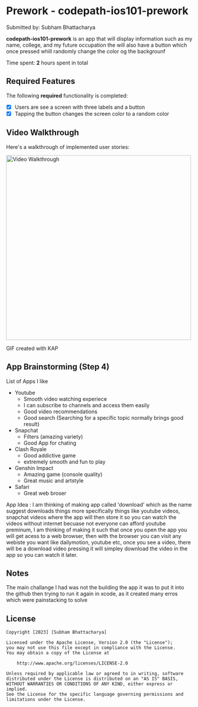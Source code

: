 # Prework - **codepath-ios101-prework**

Submitted by: Subham Bhattacharya

**codepath-ios101-prework** is an app that will display information such as my name, college, and my future occupation the will also have a button which once pressed whill randomly change the color og the backgrounf

Time spent: **2** hours spent in total

## Required Features

The following **required** functionality is completed:

- [X] Users are see a screen with three labels and a button
- [X] Tapping the button changes the screen color to a random color
 
## Video Walkthrough

Here's a walkthrough of implemented user stories:

<img src='https://i.imgur.com/u7AKGyt.gif' title='Ios prework' width='500' alt='Video Walkthrough' />

<!-- Replace this with whatever GIF tool you used! -->
GIF created with KAP  
<!-- Recommended tools:
[Kap](https://getkap.co/) for macOS
[ScreenToGif](https://www.screentogif.com/) for Windows
[peek](https://github.com/phw/peek) for Linux. -->

## App Brainstorming (Step 4)
List of Apps I like
 - Youtube
    - Smooth video watching experiece
    - I can subscribe to channels and access them easily
    - Good video recommendations
    - Good search (Searching for a specific topic normally brings good result)
 - Snapchat
    - Filters (amazing variety)
    - Good App for chating
 - Clash Royale
    - Good addictive game
    - extremely smooth and fun to play
 - Genshin Impact
    - Amazing game (console quality)
    - Great music and artstyle
 - Safari
    - Great web broser

App Idea : I am thinking of making app called 'download' which as the name suggest downloads things more specifically things like youtube videos, snapchat videos where the app will then store it so you can watch the videos without internet becuase not everyone can afford youtube preminum, I am thinking of making it such that once you open the app you will get acess to a web browser, then with the browser you can visit any webiste you want like dailymotion, youtube etc, once you see a video, there will be a download video pressing it will simpley download the video in the app so you can watch it later.

## Notes

The main challange I had was not the building the app it was to put it into the github then trying to run it again in xcode, as it created many erros which were painstacking to solve

## License

    Copyright [2023] [Subham Bhattacharya]

    Licensed under the Apache License, Version 2.0 (the "License");
    you may not use this file except in compliance with the License.
    You may obtain a copy of the License at

        http://www.apache.org/licenses/LICENSE-2.0

    Unless required by applicable law or agreed to in writing, software
    distributed under the License is distributed on an "AS IS" BASIS,
    WITHOUT WARRANTIES OR CONDITIONS OF ANY KIND, either express or implied.
    See the License for the specific language governing permissions and
    limitations under the License.
